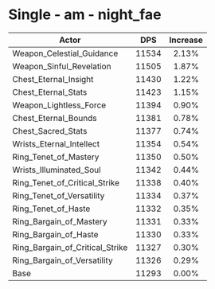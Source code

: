 # Single - am - night_fae
| Actor | DPS | Increase |
|---|:---:|:---:|
|Weapon_Celestial_Guidance|11534|2.13%|
|Weapon_Sinful_Revelation|11505|1.87%|
|Chest_Eternal_Insight|11430|1.22%|
|Chest_Eternal_Stats|11423|1.15%|
|Weapon_Lightless_Force|11394|0.90%|
|Chest_Eternal_Bounds|11381|0.78%|
|Chest_Sacred_Stats|11377|0.74%|
|Wrists_Eternal_Intellect|11354|0.54%|
|Ring_Tenet_of_Mastery|11350|0.50%|
|Wrists_Illuminated_Soul|11342|0.44%|
|Ring_Tenet_of_Critical_Strike|11338|0.40%|
|Ring_Tenet_of_Versatility|11334|0.37%|
|Ring_Tenet_of_Haste|11332|0.35%|
|Ring_Bargain_of_Mastery|11331|0.33%|
|Ring_Bargain_of_Haste|11330|0.33%|
|Ring_Bargain_of_Critical_Strike|11327|0.30%|
|Ring_Bargain_of_Versatility|11326|0.29%|
|Base|11293|0.00%|

